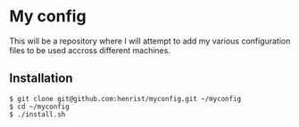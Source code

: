 # My config

This will be a repository where I will attempt to add my various configuration files to be used accross different machines.

## Installation
```
$ git clone git@github.com:henrist/myconfig.git ~/myconfig
$ cd ~/myconfig
$ ./install.sh
```

